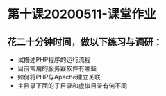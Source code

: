 第十课20200511-课堂作业
======================
花二十分钟时间，做以下练习与调研：
----------------------------------------
- 试描述PHP程序的运行流程
- 目前常用的服务器软件有哪些
- 如何将PHP与Apache建立关联
- 主目录下面的子目录和虚拟目录有何不同

